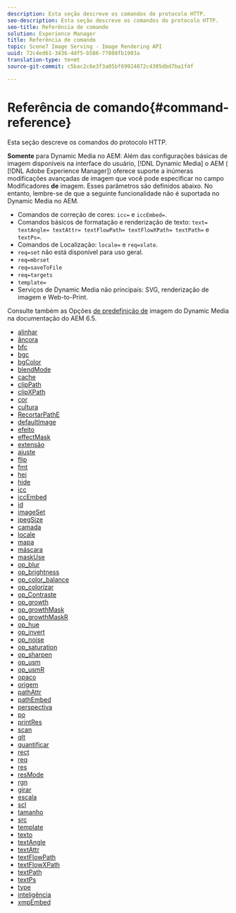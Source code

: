 ```yaml
---
description: Esta seção descreve os comandos do protocolo HTTP.
seo-description: Esta seção descreve os comandos do protocolo HTTP.
seo-title: Referência de comando
solution: Experience Manager
title: Referência de comando
topic: Scene7 Image Serving - Image Rendering API
uuid: 72c4ed61-3436-4df5-b586-77808fb1903a
translation-type: tm+mt
source-git-commit: c5bac2c6e3f3a05bf69924072c4305dbd7ba1f4f

---
```



# Referência de comando{#command-reference}

Esta seção descreve os comandos do protocolo HTTP.

**Somente** para Dynamic Media no AEM: Além das configurações básicas de imagem disponíveis na interface do usuário, [!DNL Dynamic Media] o AEM ( [!DNL Adobe Experience Manager]) oferece suporte a inúmeras modificações avançadas de imagem que você pode especificar no campo Modificadores **de** imagem. Esses parâmetros são definidos abaixo. No entanto, lembre-se de que a seguinte funcionalidade não é suportada no Dynamic Media no AEM.

* Comandos de correção de cores: `icc=` e `iccEmbed=`.
* Comandos básicos de formatação e renderização de texto: `text= textAngle= textAttr= textFlowPath= textFlowXPath= textPath=` e `textPs=`.
* Comandos de Localização: `locale=` e `req=xlate`.
* `req=set` não está disponível para uso geral.
* `req=mbrset`
* `req=saveToFile`
* `req=targets`
* `template=`
* Serviços de Dynamic Media não principais: SVG, renderização de imagem e Web-to-Print.

<!-- Adobe IS command examples website  http://sj1010010254235.corp.adobe.com/iscommands/ -->

Consulte também as Opções [de predefinição de](https://docs.adobe.com/content/help/en/experience-manager-65/assets/dynamic/managing-image-presets.html#image-preset-options) imagem do Dynamic Media na documentação do AEM 6.5.

* [alinhar](r-align.md)
* [âncora](r-anchor.md)
* [bfc](r-bfc.md)
* [bgc](r-bgc.md)
* [bgColor](r-bgcolor.md)
* [blendMode](r-blendmode.md)
* [cache](r-is-http-cache.md)
* [clipPath](r-clippath.md)
* [clipXPath](r-clipxpath.md)
* [cor](r-color-commandref.md)
* [cultura](r-crop.md)
* [RecortarPathE](r-croppath.md)
* [defaultImage](r-is-http-defaultimage.md)
* [efeito](r-effect.md)
* [effectMask](r-effectmask.md)
* [extensão](r-extend.md)
* [ajuste](r-fit.md)
* [flip](r-flip.md)
* [fmt](r-is-http-fmt.md)
* [hei](r-is-http-hei.md)
* [hide](r-hide.md)
* [icc](r-icc.md)
* [iccEmbed](r-iccembed.md)
* [id](r-id.md)
* [imageSet](r-imageset.md)
* [jpegSize](r-jpegsize.md)
* [camada](r-layer.md)
* [locale](r-locale.md)
* [mapa](r-map.md)
* [máscara](r-mask.md)
* [maskUse](r-maskuse.md)
* [op_blur](r-op-blur.md)
* [op_brightness](r-op-brightness.md)
* [op_color_balance](r-op-colorbalance.md)
* [op_colorizar](r-op-colorize.md)
* [op_Contraste](r-op-contrast.md)
* [op_growth](r-op-grow.md)
* [op_growthMask](r-op-growmask.md)
* [op_growthMaskR](r-op-growmaskr.md)
* [op_hue](r-op-hue.md)
* [op_invert](r-op-invert.md)
* [op_noise](r-op-noise.md)
* [op_saturation](r-op-saturation.md)
* [op_sharpen](r-op-sharpen.md)
* [op_usm](r-op-usm.md)
* [op_usmR](r-op-usmr.md)
* [opaco](r-opac.md)
* [origem](r-origin.md)
* [pathAttr](r-pathattr.md)
* [pathEmbed](r-pathembed.md)
* [perspectiva](r-perspective.md)
* [po](r-pos.md)
* [printRes](r-printres.md)
* [scan](r-pscan.md)
* [qlt](r-is-http-qlt.md)
* [quantificar](r-is-http-quantize.md)
* [rect](r-rect.md)
* [req](r-req/r-req.md)
* [res](r-res.md)
* [resMode](r-is-http-resmode.md)
* [rgn](r-rgn.md)
* [girar](r-rotate.md)
* [escala](r-is-http-scale.md)
* [scl](r-scl.md)
* [tamanho](r-size-reference.md)
* [src](r-src.md)
* [template](r-template.md)
* [texto](r-text.md)
* [textAngle](r-textangle.md)
* [textAttr](r-textattr.md)
* [textFlowPath](r-textflowpath.md)
* [textFlowXPath](r-textflowxpath.md)
* [textPath](r-textpath.md)
* [textPs](r-textps.md)
* [type](r-type.md)
* [inteligência](r-is-http-wid.md)
* [xmpEmbed](r-xmpembed.md)
